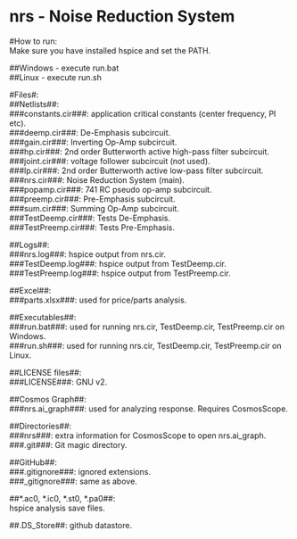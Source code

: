 nrs - Noise Reduction System
===

#How to run:  
Make sure you have installed hspice and set the PATH.

##Windows - execute run.bat  
##Linux - execute run.sh

#Files#:  
##Netlists##:  
###constants.cir###: application critical constants (center frequency, PI etc).  
###deemp.cir###: De-Emphasis subcircuit.  
###gain.cir###: Inverting Op-Amp subcircuit.  
###hp.cir###: 2nd order Butterworth active high-pass filter subcircuit.  
###joint.cir###: voltage follower subcircuit (not used).  
###lp.cir###: 2nd order Butterworth active low-pass filter subcircuit.  
###nrs.cir###: Noise Reduction System (main).  
###popamp.cir###: 741 RC pseudo op-amp subcircuit.  
###preemp.cir###: Pre-Emphasis subcircuit.  
###sum.cir###: Summing Op-Amp subcircuit.  
###TestDeemp.cir###: Tests De-Emphasis.  
###TestPreemp.cir###: Tests Pre-Emphasis.  

##Logs##:  
###nrs.log###: hspice output from nrs.cir.  
###TestDeemp.log###: hspice output from TestDeemp.cir.  
###TestPreemp.log###: hspice output from TestPreemp.cir.  

##Excel##:  
###parts.xlsx###: used for price/parts analysis.  

##Executables##:  
###run.bat###: used for running nrs.cir, TestDeemp.cir, TestPreemp.cir on Windows.  
###run.sh###: used for running nrs.cir, TestDeemp.cir, TestPreemp.cir on Linux.  

##LICENSE files##:  
###LICENSE###: GNU v2.  

##Cosmos Graph##:  
###nrs.ai\_graph###: used for analyzing response. Requires CosmosScope.  

##Directories##:  
###nrs###: extra information for CosmosScope to open nrs.ai\_graph.  
###.git###: Git magic directory.

##GitHub##:  
###.gitignore###: ignored extensions.  
###\_gitignore###: same as above.  

##\*.ac0, \*.ic0, \*.st0, \*.pa0##:  
hspice analysis save files.  

##.DS\_Store##: github datastore.  
